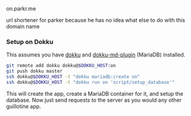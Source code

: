 on.parkr.me

url shortener for parker because he has no idea what else to do with this domain
name

### Setup on Dokku

This assumes you have [dokku][] and [dokku-md-plugin][] (MariaDB) installed.

[dokku]: https://github.com/progrium/dokku
[dokku-md-plugin]: https://github.com/Kloadut/dokku-md-plugin

```bash
git remote add dokku dokku@$DOKKU_HOST:on
git push dokku master
ssh dokku@$DOKKU_HOST -t "dokku mariadb:create on"
ssh dokku@$DOKKU_HOST -t "dokku run on 'script/setup_database'"
```

This will create the app, create a MariaDB container for it, and setup the
database. Now just send requests to the server as you would any other guillotine
app.
